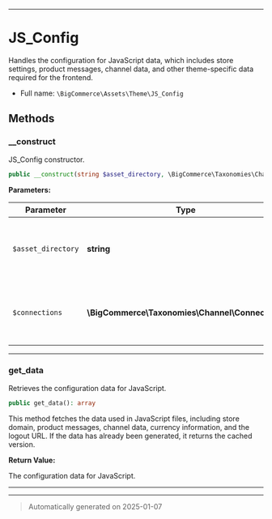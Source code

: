 ***

# JS_Config

Handles the configuration for JavaScript data, which includes store settings,
product messages, channel data, and other theme-specific data required for the frontend.



* Full name: `\BigCommerce\Assets\Theme\JS_Config`




## Methods


### __construct

JS_Config constructor.

```php
public __construct(string $asset_directory, \BigCommerce\Taxonomies\Channel\Connections $connections): mixed
```








**Parameters:**

| Parameter | Type | Description |
|-----------|------|-------------|
| `$asset_directory` | **string** | The directory path where theme assets are stored. |
| `$connections` | **\BigCommerce\Taxonomies\Channel\Connections** | The Connections object used to get channel-related data. |





***

### get_data

Retrieves the configuration data for JavaScript.

```php
public get_data(): array
```

This method fetches the data used in JavaScript files, including store domain, product messages,
channel data, currency information, and the logout URL. If the data has already been generated,
it returns the cached version.







**Return Value:**

The configuration data for JavaScript.




***


***
> Automatically generated on 2025-01-07
